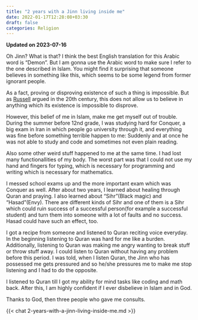```yaml
---
title: "2 years with a Jinn living inside me"
date: 2022-01-17T12:28:08+03:30
draft: false
categories: Religion
---
```


**Updated on 2023-07-16**

Oh Jinn? What is that? I think the best English translation for this Arabic word is “Demon”. But I am gonna use the Arabic word to make sure I refer to the one described in Islam. You might find it surprising that someone believes in something like this, which seems to be some legend from former ignorant people.

As a fact, proving or disproving existence of such a thing is impossible. But as [Russell](https://en.wikipedia.org/wiki/Bertrand_Russell) argued in the 20th century, this does not allow us to believe in anything which its existence is impossible to disprove.

However, this belief of me in Islam, make me get myself out of trouble. During the summer before 12nd grade, I was studying hard for Conquer, a big exam in Iran in which people go university through it, and everything was fine before something terrible happen to me: Suddenly and at once he was not able to study and code and sometimes not even plain reading.

Also some other weird stuff happened to me at the same time. I had lost many functionallities of my body. The worst part was that I could not use my hand and fingers for typing, which is necessary for programming and writing which is necessary for mathematics.

I messed school exams up and the more important exam which was Conquer as well. After about two years, I learned about healing through Quran and praying. I also learned about “Sihr”(Black magic) and “Hasad”(Envy). There are different kinds of Sihr and one of them is a Sihr which could ruin success of a successful person(for example a successful student) and turn them into someone with a lot of faults and no success. Hasad could have such an effect, too.

I got a recipe from someone and listened to Quran reciting voice everyday. In the beginning listening to Quran was hard for me like a burden. Additionally, listening to Quran was making me angry wanting to break stuff or throw stuff away. I could listen to Quran without having any problem before this period. I was told, when I listen Quran, the Jinn who has possessed me gets pressured and so he/she pressures me to make me stop listening and I had to do the opposite.

I listened to Quran till I got my ability for mind tasks like coding and math back. After this, I am highly confident if I ever disbelieve in Islam and in God.

Thanks to God, then three people who gave me consults.

{{< chat 2-years-with-a-jinn-living-inside-me.md >}}
